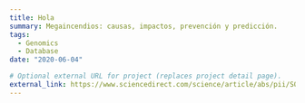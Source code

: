 ```yaml
---
title: Hola
summary: Megaincendios: causas, impactos, prevención y predicción.
tags:
  - Genomics
  - Database
date: "2020-06-04"

# Optional external URL for project (replaces project detail page).
external_link: https://www.sciencedirect.com/science/article/abs/pii/S0048969722074204?via%3Dihub
---
```

